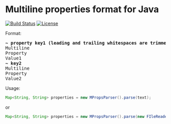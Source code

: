 # Multiline properties format for Java
[![Build Status](https://travis-ci.org/mprops/mprops-java.svg?branch=master)](https://travis-ci.org/mprops/mprops-java) [![License](https://img.shields.io/badge/License-Apache%202.0-blue.svg)](https://opensource.org/licenses/Apache-2.0)

Format:
<pre>
<b>~ property key1 (leading and trailing whitespaces are trimmed, this text in parens is a part of the key!)</b>
Multiline
Property
Value1
<b>~ key2</b>
Multiline
Property
Value2
</pre>

Usage:
```java
Map<String, String> properties = new MPropsParser().parse(text);
```
or
```java
Map<String, String> properties = new MPropsParser().parse(new FIleReader("path-to-file"));
```
>